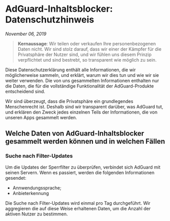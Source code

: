 # AdGuard-Inhaltsblocker: Datenschutzhinweis
*November 06, 2019*

> **Kernaussage**: Wir teilen oder verkaufen Ihre personenbezogenen Daten nicht. Wir sind stolz darauf, dass wir einer der Kämpfer für die Privatsphäre der Nutzer sind, und wir fühlen uns diesem Prinzip verpflichtet und sind bestrebt, so transparent wie möglich zu sein.

Diese Datenschutzerklärung enthält alle Informationen, die wir möglicherweise sammeln, und erklärt, warum wir dies tun und wie wir sie weiter verwenden. Die von uns gesammelten Informationen enthalten nur die Daten, die für die vollständige Funktionalität der AdGuard-Produkte entscheidend sind.

Wir sind überzeugt, dass die Privatsphäre ein grundlegendes Menschenrecht ist. Deshalb sind wir transparent darüber, was AdGuard tut, und erklären den Zweck jedes einzelnen Teils der Informationen, die von unseren Apps gesammelt werden.

## Welche Daten von AdGuard-Inhaltsblocker gesammelt werden können und in welchen Fällen

### Suche nach Filter-Updates

Um die Updates der Sperrfilter zu überprüfen, verbindet sich AdGuard mit seinen Servern. Wenn es passiert, werden die folgenden Informationen gesendet: 

* Annwendungssprache;
* Anbieterkennung

Die Suche nach Filter-Updates wird einmal pro Tag durchgeführt. Wir aggregieren die auf diese Weise erhaltenen Daten, um die Anzahl der aktiven Nutzer zu bestimmen.